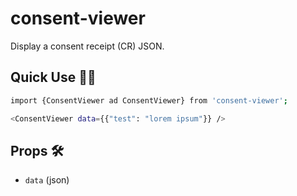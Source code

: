 # consent-viewer

Display a consent receipt (CR) JSON. 

## Quick Use :running_woman:‍

```sh
import {ConsentViewer ad ConsentViewer} from 'consent-viewer';

<ConsentViewer data={{"test": "lorem ipsum"}} />
```

## Props :hammer_and_wrench:
- `data` (json)
  
